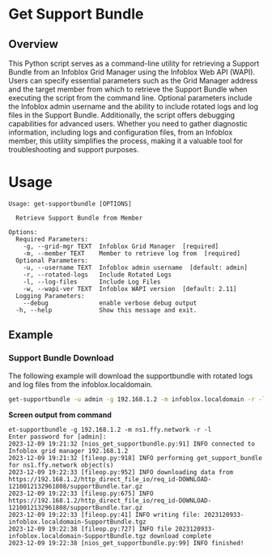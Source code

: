 # Get Support Bundle

## Overview

This Python script serves as a command-line utility for retrieving a Support Bundle from an Infoblox Grid Manager using
the Infoblox Web API (WAPI). Users can specify essential parameters such as the Grid Manager address and the target
member from which to retrieve the Support Bundle when executing the script from the command line. Optional parameters
include the Infoblox admin username and the ability to include rotated logs and log files in the Support Bundle.
Additionally, the script offers debugging capabilities for advanced users. Whether you need to gather diagnostic
information, including logs and configuration files, from an Infoblox member, this utility simplifies the process,
making it a valuable tool for troubleshooting and support purposes.

# Usage

```
Usage: get-supportbundle [OPTIONS]

  Retrieve Support Bundle from Member

Options:
  Required Parameters: 
    -g, --grid-mgr TEXT  Infoblox Grid Manager  [required]
    -m, --member TEXT    Member to retrieve log from  [required]
  Optional Parameters: 
    -u, --username TEXT  Infoblox admin username  [default: admin]
    -r, --rotated-logs   Include Rotated Logs
    -l, --log-files      Include Log Files
    -w, --wapi-ver TEXT  Infoblox WAPI version  [default: 2.11]
  Logging Parameters: 
    --debug              enable verbose debug output
  -h, --help             Show this message and exit.

```

## Example

### Support Bundle Download

The following example will download the supportbundle with rotated logs and log files from the infoblox.localdomain.

```sh
get-supportbundle -u admin -g 192.168.1.2 -m infoblox.localdomain -r -l
```

**Screen output from command**

```text
et-supportbundle -g 192.168.1.2 -m ns1.ffy.network -r -l
Enter password for [admin]: 
2023-12-09 19:21:32 [nios_get_supportbundle.py:91] INFO connected to Infoblox grid manager 192.168.1.2
2023-12-09 19:21:32 [fileop.py:918] INFO performing get_support_bundle for ns1.ffy.network object(s)
2023-12-09 19:22:33 [fileop.py:952] INFO downloading data from https://192.168.1.2/http_direct_file_io/req_id-DOWNLOAD-1210012132961808/supportBundle.tar.gz
2023-12-09 19:22:33 [fileop.py:675] INFO https://192.168.1.2/http_direct_file_io/req_id-DOWNLOAD-1210012132961808/supportBundle.tar.gz
2023-12-09 19:22:33 [fileop.py:41] INFO writing file: 2023120933-infoblox.localdomain-SupportBundle.tgz
2023-12-09 19:22:38 [fileop.py:727] INFO file 2023120933-infoblox.localdomain-SupportBundle.tgz download complete
2023-12-09 19:22:38 [nios_get_supportbundle.py:99] INFO finished!
```

```

```